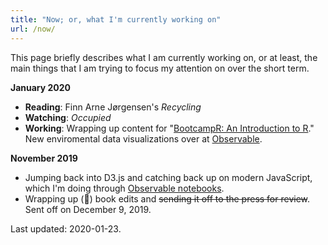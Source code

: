 ```yaml
---
title: "Now; or, what I'm currently working on"
url: /now/
---
```


This page briefly describes what I am currently working on, or at least, the main things that I am trying to focus my attention on over the short term.

**January 2020**

- **Reading**: Finn Arne Jørgensen's *Recycling*
- **Watching**: *Occupied* 
- **Working**: Wrapping up content for "[BootcampR: An Introduction to R](/courses/bootcampr.2020/)." New enviromental data visualizations over at [Observable](https://observablehq.com/@hepplerj).

**November 2019**

- Jumping back into D3.js and catching back up on modern JavaScript, which I'm doing through [Observable notebooks](https://observablehq.com/@hepplerj).
- Wrapping up (🤞) book edits and <del>sending it off to the press for review</del>. Sent
  off on December 9, 2019.

Last updated: 2020-01-23. 
